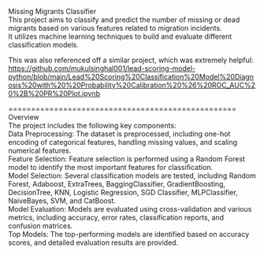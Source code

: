 Missing Migrants Classifier  
This project aims to classify and predict the number of missing or dead migrants based on various features related to migration incidents.  
It utilizes machine learning techniques to build and evaluate different classification models.  

This was also referenced off a similar project, which was extremely helpful: https://github.com/mukulsinghal001/lead-scoring-model-python/blob/main/Lead%20Scoring%20Classification%20Model%20Diagnosis%20with%20%20Probability%20Calibration%20%26%20ROC_AUC%20%2B%20PR%20Plot.ipynb  

==================================================
Overview  
The project includes the following key components:  
Data Preprocessing: The dataset is preprocessed, including one-hot encoding of categorical features, handling missing values, and scaling numerical features.  
Feature Selection: Feature selection is performed using a Random Forest model to identify the most important features for classification.  
Model Selection: Several classification models are tested, including Random Forest, Adaboost, ExtraTrees, BaggingClassifier, GradientBoosting, DecisionTree, KNN, Logistic Regression, SGD Classifier, MLPClassifier, NaiveBayes, SVM, and CatBoost.  
Model Evaluation: Models are evaluated using cross-validation and various metrics, including accuracy, error rates, classification reports, and confusion matrices.  
Top Models: The top-performing models are identified based on accuracy scores, and detailed evaluation results are provided.
